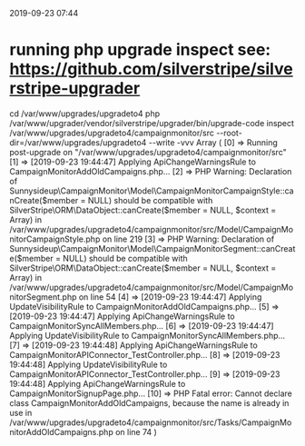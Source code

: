 2019-09-23 07:44

# running php upgrade inspect see: https://github.com/silverstripe/silverstripe-upgrader
cd /var/www/upgrades/upgradeto4
php /var/www/upgrader/vendor/silverstripe/upgrader/bin/upgrade-code inspect /var/www/upgrades/upgradeto4/campaignmonitor/src  --root-dir=/var/www/upgrades/upgradeto4 --write -vvv
Array
(
    [0] => Running post-upgrade on "/var/www/upgrades/upgradeto4/campaignmonitor/src"
    [1] => [2019-09-23 19:44:47] Applying ApiChangeWarningsRule to CampaignMonitorAddOldCampaigns.php...
    [2] => 	PHP Warning:  Declaration of Sunnysideup\CampaignMonitor\Model\CampaignMonitorCampaignStyle::canCreate($member = NULL) should be compatible with SilverStripe\ORM\DataObject::canCreate($member = NULL, $context = Array) in /var/www/upgrades/upgradeto4/campaignmonitor/src/Model/CampaignMonitorCampaignStyle.php on line 219
    [3] => PHP Warning:  Declaration of Sunnysideup\CampaignMonitor\Model\CampaignMonitorSegment::canCreate($member = NULL) should be compatible with SilverStripe\ORM\DataObject::canCreate($member = NULL, $context = Array) in /var/www/upgrades/upgradeto4/campaignmonitor/src/Model/CampaignMonitorSegment.php on line 54
    [4] => [2019-09-23 19:44:47] Applying UpdateVisibilityRule to CampaignMonitorAddOldCampaigns.php...
    [5] => [2019-09-23 19:44:47] Applying ApiChangeWarningsRule to CampaignMonitorSyncAllMembers.php...
    [6] => [2019-09-23 19:44:47] Applying UpdateVisibilityRule to CampaignMonitorSyncAllMembers.php...
    [7] => [2019-09-23 19:44:48] Applying ApiChangeWarningsRule to CampaignMonitorAPIConnector_TestController.php...
    [8] => [2019-09-23 19:44:48] Applying UpdateVisibilityRule to CampaignMonitorAPIConnector_TestController.php...
    [9] => [2019-09-23 19:44:48] Applying ApiChangeWarningsRule to CampaignMonitorSignupPage.php...
    [10] => PHP Fatal error:  Cannot declare class CampaignMonitorAddOldCampaigns, because the name is already in use in /var/www/upgrades/upgradeto4/campaignmonitor/src/Tasks/CampaignMonitorAddOldCampaigns.php on line 74
)
